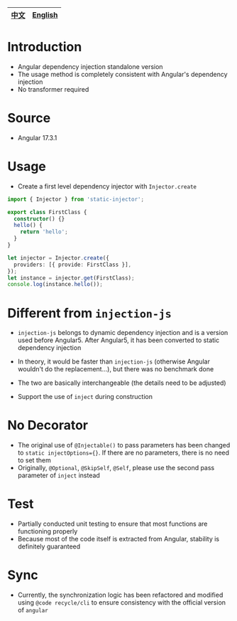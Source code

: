 | [中文](https://github.com/wszgrcy/static-injector/blob/main/readme.zh-Hans.md) | [English](./readme.md) |
| ------------------------------------------------------------------------------ | ---------------------- |

# Introduction

- Angular dependency injection standalone version
- The usage method is completely consistent with Angular's dependency injection
- No transformer required
# Source

- Angular 17.3.1

# Usage

- Create a first level dependency injector with `Injector.create`
```ts
import { Injector } from 'static-injector';

export class FirstClass {
  constructor() {}
  hello() {
    return 'hello';
  }
}

let injector = Injector.create({
  providers: [{ provide: FirstClass }],
});
let instance = injector.get(FirstClass);
console.log(instance.hello());

```

# Different from `injection-js`

- `injection-js` belongs to dynamic dependency injection and is a version used before Angular5. After Angular5, it has been converted to static dependency injection
- In theory, it would be faster than `injection-js` (otherwise Angular wouldn't do the replacement...), but there was no benchmark done
- The two are basically interchangeable (the details need to be adjusted)

- Support the use of `inject` during construction

# No Decorator

- The original use of `@Injectable()` to pass parameters has been changed to `static injectOptions={}`. If there are no parameters, there is no need to set them
- Originally, `@Optional`, `@SkipSelf`, `@Self`, please use the second pass parameter of `inject` instead

# Test

- Partially conducted unit testing to ensure that most functions are functioning properly
- Because most of the code itself is extracted from Angular, stability is definitely guaranteed

# Sync

- Currently, the synchronization logic has been refactored and modified using `@code recycle/cli` to ensure consistency with the official version of `angular`
